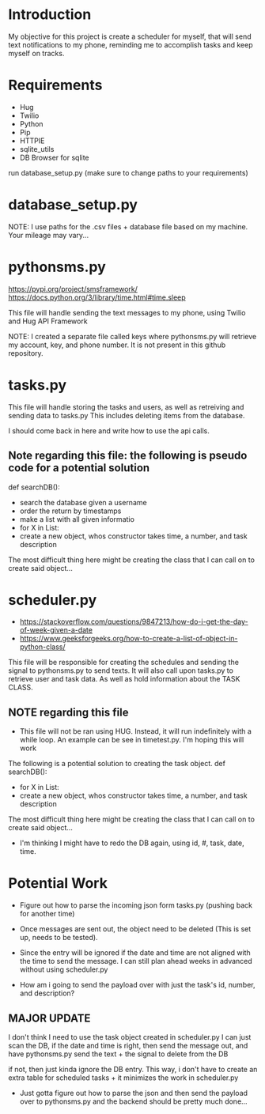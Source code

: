 # Introduction
My objective for this project is create a scheduler for myself, that will send text
notifications to my phone, reminding me to accomplish tasks and keep myself on tracks.

# Requirements
- Hug
- Twilio
- Python
- Pip
- HTTPIE
- sqlite_utils
- DB Browser for sqlite

run database_setup.py (make sure to change paths to your requirements)
# database_setup.py
NOTE: I use paths for the .csv files + database file based on my machine. Your mileage may vary...
# pythonsms.py
https://pypi.org/project/smsframework/
https://docs.python.org/3/library/time.html#time.sleep

This file will handle sending the text messages to my phone, using Twilio and Hug API Framework

NOTE: I created a separate file called keys where pythonsms.py will retrieve my account, key, and phone number.
It is not present in this github repository.

# tasks.py
This file will handle storing the tasks and users, as well as retreiving and sending data to tasks.py
This includes deleting items from the database.

I should come back in here and write how to use the api calls.
## Note regarding this file: the following is pseudo code for a potential solution
def searchDB():
- search the database given a username
- order the return by timestamps
- make a list with all given informatio
- for X in List:
- create a new object, whos constructor takes time, a number, and task description

The most difficult thing here might be creating the class that I can call on to create said object...

# scheduler.py
- https://stackoverflow.com/questions/9847213/how-do-i-get-the-day-of-week-given-a-date
- https://www.geeksforgeeks.org/how-to-create-a-list-of-object-in-python-class/

This file will be responsible for creating the schedules and sending the signal to pythonsms.py to 
send texts. It will also call upon tasks.py to retrieve user and task data. As well as hold 
information about the TASK CLASS.

## NOTE regarding this file
- This file will not be ran using HUG. Instead, it will run indefinitely with a while loop. 
An example can be see in timetest.py. I'm hoping this will work

The following is a potential solution to creating the task object.
def searchDB():
- for X in List:
- create a new object, whos constructor takes time, a number, and task description

The most difficult thing here might be creating the class that I can call on to create said object...
- I'm thinking I might have to redo the DB again, using id, #, task, date, time.    


# Potential Work
- Figure out how to parse the incoming json form tasks.py (pushing back for another time)


- Once messages are sent out, the object need to be deleted (This is set up, needs to be tested).
- Since the entry will be ignored if the date and time are not aligned with the time to send the message. I can still plan ahead weeks in advanced without using scheduler.py

- How am i going to send the payload over with just the task's id, number, and description?

## MAJOR UPDATE
I don't think I need to use the task object created in scheduler.py
I can just scan the DB, if the date and time is right, then send the message out, and have pythonsms.py
send the text + the signal to delete from the DB

if not, then just kinda ignore the DB entry.
This way, i don't have to create an extra table for scheduled tasks + it minimizes the work in scheduler.py

- Just gotta figure out how to parse the json and then send the payload over to pythonsms.py and the backend should be pretty much done...